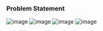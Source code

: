 ### Problem Statement

![image](https://user-images.githubusercontent.com/36649115/39419411-b3a6dd00-4c14-11e8-8c5b-42ba981e03ec.png)
![image](https://user-images.githubusercontent.com/36649115/39419435-ce829998-4c14-11e8-9818-8e3050b544ff.png)
![image](https://user-images.githubusercontent.com/36649115/39419455-e00b2842-4c14-11e8-9ab1-82d53574128d.png)
![image](https://user-images.githubusercontent.com/36649115/39419468-f01a704e-4c14-11e8-9512-516f09dc443b.png)
